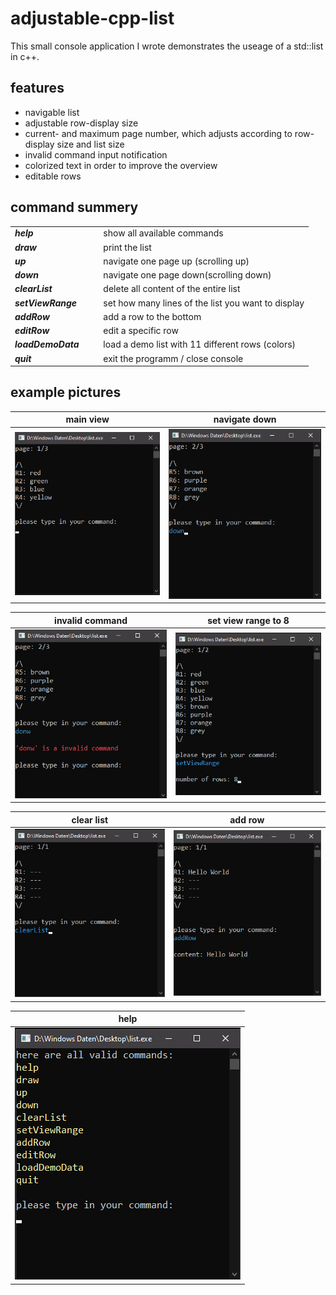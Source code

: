 # adjustable-cpp-list

This small console application I wrote demonstrates the useage of a std::list in c++.

## features
 - navigable list
 - adjustable row-display size
 - current- and maximum page number, which adjusts according to row-display size and list size
 - invalid command input notification 
 - colorized text in order to improve the overview
 - editable rows
 
## command summery
|  |  |
|--|--|
| ***help*** ‎ ‎ ‎ ‎ ‎ ‎ ‎ ‎ ‎ ‎ ‎ ‎ ‎ ‎ ‎ ‎ ‎ ‎ ‎ ‎ ‎ ‎ ‎ ‎ ‎ ‎  | show all available commands |
| ***draw***| print the list |
| ***up***| navigate one page up (scrolling up) |
| ***down***| navigate one page down(scrolling down) |
| ***clearList***| delete all content of the entire list  |
| ***setViewRange***| set how many lines of the list you want to display |
| ***addRow***| add a row to the bottom |
| ***editRow***| edit a specific row |
| ***loadDemoData***| load a demo list with 11 different rows (colors)|
| ***quit***| exit the programm / close console |

## example pictures

| main view | navigate down|
|--|--|
| ![main view](images/main_view.png) | ![down](images/second_page.png) |

| invalid command | set view range to 8 |
|--|--|
| ![invalid comand](images/invalid_command.png) | ![set view range](images/set_view_range.png) |

| clear list | add row |
|--|--|
| ![clear list](images/clear_list.png) | ![clear list](images/add_row.png) |

| help |
|--|
| ![all commands](images/all_commands.png) |  


